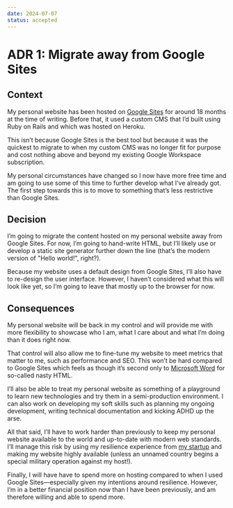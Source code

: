 ```yaml
---
date: 2024-07-07
status: accepted
---
```


# ADR 1: Migrate away from Google Sites

## Context

My personal website has been hosted on [Google Sites][gsites] for around 18 months at the time of writing. Before that, it used a custom CMS that I’d built using Ruby on Rails and which was hosted on Heroku.

This isn’t because Google Sites is the best tool but because it was the quickest to migrate to when my custom CMS was no longer fit for purpose and cost nothing above and beyond my existing Google Workspace subscription.

My personal circumstances have changed so I now have more free time and am going to use some of this time to further develop what I’ve already got. The first step towards this is to move to something that’s less restrictive than Google Sites.

## Decision

I’m going to migrate the content hosted on my personal website away from Google Sites. For now, I’m going to hand-write HTML, but I’ll likely use or develop a static site generator further down the line (that’s the modern version of "Hello world!", right?).

Because my website uses a default design from Google Sites, I’ll also have to re-design the user interface. However, I haven’t considered what this will look like yet, so I’m going to leave that mostly up to the browser for now. 

## Consequences

My personal website will be back in my control and will provide me with more flexibility to showcase who I am, what I care about and what I’m doing than it does right now.

That control will also allow me to fine-tune my website to meet metrics that matter to me, such as performance and SEO. This won’t be hard compared to Google Sites which feels as though it’s second only to [Microsoft Word][wordmarkup] for so-called nasty HTML.

I’ll also be able to treat my personal website as something of a playground to learn new technologies and try them in a semi-production environment. I can also work on developing my soft skills such as planning my ongoing development, writing technical documentation and kicking ADHD up the arse.

All that said, I’ll have to work harder than previously to keep my personal website available to the world and up-to-date with modern web standards. I’ll manage this risk by using my resilience experience from [my startup][startup] and making my website highly available (unless an unnamed country begins a special military operation against my host!).

Finally, I will have have to spend more on hosting compared to when I used Google Sites—especially given my intentions around resilience. However, I’m in a better financial position now than I have been previously, and am therefore willing and able to spend more.

[gsites]:     https://workspace.google.com/products/sites/
[startup]:    https://www.gurste.com
[wordmarkup]: https://blog.codinghorror.com/cleaning-words-nasty-html/
